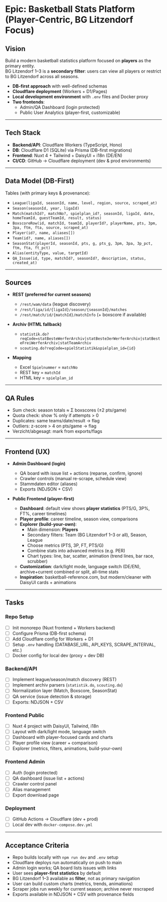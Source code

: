 # Epic: Basketball Stats Platform (Player-Centric, BG Litzendorf Focus)

## Vision
Build a modern basketball statistics platform focused on **players** as the primary entity.  
BG Litzendorf 1–3 is a **secondary filter**: users can view all players or restrict to BG Litzendorf across all seasons.  

- **DB-first approach** with well-defined schemas  
- **Cloudflare deployment** (Workers + D1/Pages)  
- **Local development environment** with `.env` files and Docker proxy  
- **Two frontends**:  
  - Admin/QA Dashboard (login protected)  
  - Public User Analytics (player-first, customizable)

---

## Tech Stack
- **Backend/API**: Cloudflare Workers (TypeScript, Hono)  
- **DB**: Cloudflare D1 (SQLite) via Prisma (DB-first migrations)  
- **Frontend**: Nuxt 4 + Tailwind + DaisyUI + i18n (DE/EN)  
- **CI/CD**: GitHub → Cloudflare deployment (dev & prod environments)

---

## Data Model (DB-First)
Tables (with primary keys & provenance):
- `League(ligaId, seasonId, name, level, region, source, scraped_at)`  
- `Season(seasonId, year, ligaId)`  
- `Match(matchId?, matchNo?, spielplan_id?, seasonId, ligaId, date, homeTeamId, guestTeamId, result, status)`  
- `BoxscoreRow(id, matchId, teamId, playerId?, playerName, pts, 3pm, 3pa, ftm, fta, source, scraped_at)`  
- `Player(id?, name, aliases[])`  
- `Team(id?, name, aliases[])`  
- `SeasonStat(playerId, seasonId, pts, g, pts_g, 3pm, 3pa, 3p_pct, ftm, fta, ft_pct)`  
- `Alias(entityType, value, targetId)`  
- `QA_Issue(id, type, matchId?, seasonId?, description, status, created_at)`

---

## Sources
- **REST (preferred for current seasons)**  
  - `/rest/wam/data` (league discovery)  
  - `/rest/liga/id/{ligaId}/season/{seasonId}/matches`  
  - `/rest/match/id/{matchId}/matchInfo` (+ boxscore if available)

- **Archiv (HTML fallback)**  
  - `statistik.do?reqCode=statBesteWerferArchiv|statBeste3erWerferArchiv|statBesteFreiWerferArchiv|statTeamArchiv`  
  - `scouting.do?reqCode=spielStatistik&spielplan_id={id}`  

- **Mapping**  
  - Excel `Spielnummer` = `matchNo`  
  - REST key = `matchId`  
  - HTML key = `spielplan_id`

---

## QA Rules
- Sum check: season totals ≈ Σ boxscores (±2 pts/game)  
- Quota check: show % only if attempts > 0  
- Duplicates: same teams/date/result → flag  
- Outliers: z-score > 4 on pts/game → flag  
- Verzicht/abgesagt: mark from exports/flags  

---

## Frontend (UX)
- **Admin Dashboard (login)**  
  - QA board with issue list + actions (reparse, confirm, ignore)  
  - Crawler controls (manual re-scrape, schedule view)  
  - Stammdaten editor (aliases)  
  - Exports (NDJSON + CSV)

- **Public Frontend (player-first)**  
  - **Dashboard**: default view shows **player statistics** (PTS/G, 3P%, FT%, career timelines)  
  - **Player profile**: career timeline, season view, comparisons  
  - **Explorer (build-your-own)**:  
    - Main dimension: **Players**  
    - Secondary filters: Team (BG Litzendorf 1–3 or all), Season, League  
    - Choose metrics (PTS, 3P, FT, PTS/G)  
    - Combine stats into advanced metrics (e.g. PER)  
    - Chart types: line, bar, scatter, animation (trend lines, bar race, scrubber)  
  - **Customization**: dark/light mode, language switch (DE/EN), archive+current combined or split, all-time stats  
  - **Inspiration**: basketball-reference.com, but modern/cleaner with DaisyUI cards + animations

---

## Tasks

### Repo Setup
- [ ] Init monorepo (Nuxt frontend + Workers backend)  
- [ ] Configure Prisma (DB-first schema)  
- [ ] Add Cloudflare config for Workers + D1  
- [ ] Setup `.env` handling (DATABASE_URL, API_KEYS, SCRAPE_INTERVAL, etc.)  
- [ ] Docker config for local dev (proxy + dev DB)  

### Backend/API
- [ ] Implement league/season/match discovery (REST)  
- [ ] Implement archiv parsers (`statistik.do`, `scouting.do`)  
- [ ] Normalization layer (Match, Boxscore, SeasonStat)  
- [ ] QA service (issue detection & storage)  
- [ ] Exports: NDJSON + CSV  

### Frontend Public
- [ ] Nuxt 4 project with DaisyUI, Tailwind, i18n  
- [ ] Layout with dark/light mode, language switch  
- [ ] Dashboard with player-focused cards and charts  
- [ ] Player profile view (career + comparison)  
- [ ] Explorer (metrics, filters, animations, build-your-own)

### Frontend Admin
- [ ] Auth (login protected)  
- [ ] QA dashboard (issue list + actions)  
- [ ] Crawler control panel  
- [ ] Alias management  
- [ ] Export download page  

### Deployment
- [ ] GitHub Actions → Cloudflare (dev + prod)  
- [ ] Local dev with `docker-compose.dev.yml`  

---

## Acceptance Criteria
- Repo builds locally with `npm run dev` and `.env` setup  
- Cloudflare deploys run automatically on push to main  
- Admin login works; QA board lists issues with links  
- User sees **player-first statistics** by default  
- BG Litzendorf 1–3 available as **filter**, not as primary navigation  
- User can build custom charts (metrics, trends, animations)  
- Scraper jobs run weekly for current season; archive never rescraped  
- Exports available in NDJSON + CSV with provenance fields  